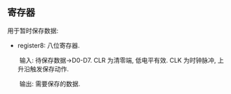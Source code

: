 ## 寄存器

用于暂时保存数据:

* register8: 八位寄存器.

  ​	输入: 待保存数据->D0-D7. CLR 为清零端, 低电平有效. CLK 为时钟脉冲, 上升沿触发保存动作.

  ​	输出: 需要保存的数据.
